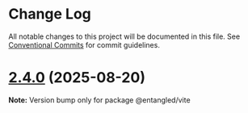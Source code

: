 # Change Log

All notable changes to this project will be documented in this file.
See [Conventional Commits](https://conventionalcommits.org) for commit guidelines.

# [2.4.0](https://github.com/gabeklein/entangled-io/compare/v2.3.1...v2.4.0) (2025-08-20)

**Note:** Version bump only for package @entangled/vite
